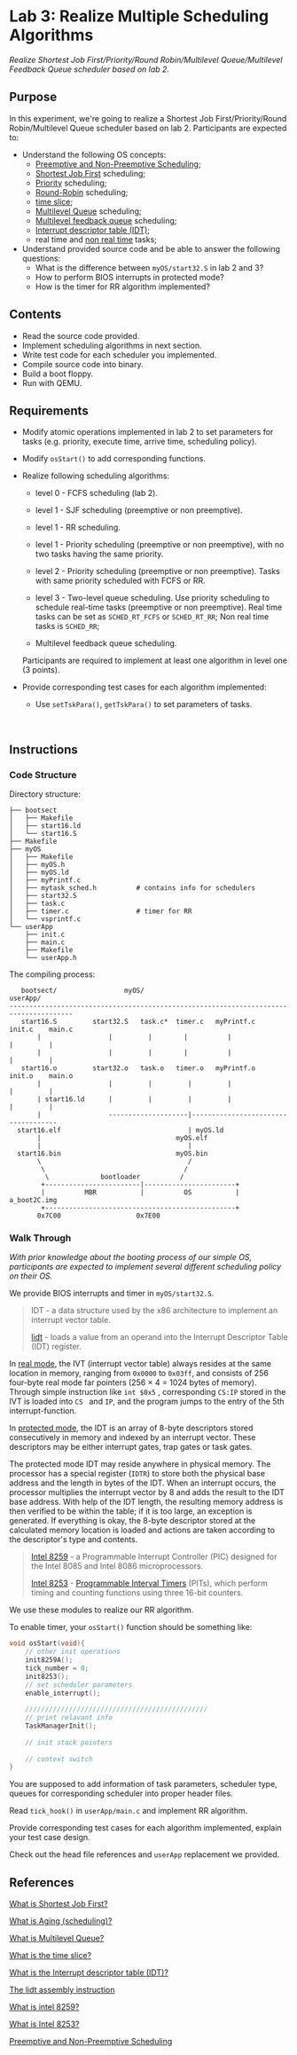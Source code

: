 # Lab 3: Realize Multiple Scheduling Algorithms

*Realize Shortest Job First/Priority/Round Robin/Multilevel Queue/Multilevel Feedback Queue scheduler based on lab 2.*

## Purpose

In this experiment, we're going to realize a Shortest Job First/Priority/Round Robin/Multilevel Queue scheduler based on lab 2. Participants are expected to:

* Understand the following OS concepts:
  * [Preemptive and Non-Preemptive Scheduling](https://www.geeksforgeeks.org/preemptive-and-non-preemptive-scheduling/);
  * [Shortest Job First](https://en.wikipedia.org/wiki/Shortest_job_next) scheduling;
  * [Priority](https://en.wikipedia.org/wiki/Aging_(scheduling)) scheduling;
  * [Round-Robin](https://en.wikipedia.org/wiki/Round-robin_scheduling) scheduling;
  * [time slice](https://en.wikipedia.org/wiki/Preemption_(computing)#Time_slice);
  * [Multilevel Queue](https://en.wikipedia.org/wiki/Multilevel_queue#Process_Scheduling) scheduling;
  * [Multilevel feedback queue](https://en.wikipedia.org/wiki/Multilevel_feedback_queue) scheduling;
  * [Interrupt descriptor table (IDT)](https://en.wikipedia.org/wiki/Interrupt_descriptor_table);
  * real time and [non real time](https://www.computerhope.com/jargon/n/nrt.htm) tasks;
* Understand provided source code and be able to answer the following questions:
  * What is the difference between `myOS/start32.S` in lab 2 and 3?
  * How to perform BIOS interrupts in protected mode?
  * How is the timer for RR algorithm implemented?

## Contents

* Read the source code provided.
* Implement scheduling algorithms in next section.
* Write test code for each scheduler you implemented.
* Compile source code into binary.
* Build a boot floppy.
* Run with QEMU.

## Requirements

* Modify atomic operations implemented in lab 2 to set parameters for tasks (e.g. priority, execute time, arrive time, scheduling policy).

* Modify `osStart()` to add corresponding functions.

* Realize following scheduling algorithms:

  - level 0 - FCFS scheduling (lab 2).

  - level 1 - SJF scheduling (preemptive or non preemptive).

  - level 1 - RR scheduling.

  - level 1 -  Priority scheduling (preemptive or non preemptive), with no two tasks having the same priority.

  - level 2 -  Priority scheduling (preemptive or non preemptive). Tasks with same priority scheduled with FCFS or RR.

  - level 3 - Two-level queue scheduling. Use priority scheduling to schedule real-time tasks (preemptive or non preemptive). Real time tasks can be set as `SCHED_RT_FCFS` or `SCHED_RT_RR`; Non real time tasks is `SCHED_RR`;
  - Multilevel feedback queue scheduling.

  Participants are required to implement at least one algorithm in level one (3 points). 

* Provide corresponding test cases for each algorithm implemented:

  * Use `setTskPara()`, `getTskPara()` to set parameters of tasks.

‌

## Instructions

### Code Structure

Directory structure:

```
├── bootsect
│   ├── Makefile
│   ├── start16.ld
│   └── start16.S
├── Makefile
├── myOS
│   ├── Makefile
│   ├── myOS.h
│   ├── myOS.ld
│   ├── myPrintf.c
│   ├── mytask_sched.h			# contains info for schedulers
│   ├── start32.S
│   ├── task.c
│   ├── timer.c					# timer for RR
│   └── vsprintf.c
└── userApp
    ├── init.c
    ├── main.c
    ├── Makefile
    └── userApp.h

```

The compiling process:

```
   bootsect/                 myOS/                                      userApp/          
-------------------------------------------------------------------------------------- 
   start16.S         start32.S   task.c*  timer.c   myPrintf.c       init.c    main.c 
       |                 |         |        |          |               |         |
       |                 |         |        |          |               |         | 
   start16.o         start32.o   task.o   timer.o   myPrintf.o       init.o    main.o 
       |                 |         |         |         |               |         |
       | start16.ld      |         |         |         |               |         |
       |                 --------------------|------------------------------------  
  start16.elf                                | myOS.ld        
       |                                  myOS.elf          
       |                                     |                
  start16.bin                             myOS.bin      
       \                                     /              
        \                                   /             
         \             bootloader          /            
        +------------------------|-----------------------+                    
        |          MBR           |          OS           |  a_boot2C.img  
        +------------------------------------------------+             
       0x7C00                   0x7E00             
```



### Walk Through

*With prior knowledge about the booting process of our simple OS, participants are expected to implement several different scheduling policy on their OS.*

We provide BIOS interrupts and timer in `myOS/start32.S`.

> IDT - a data structure used by the x86 architecture to implement an interrupt vector table.
>
> [lidt](http://jbwyatt.com/253/IntelOpCodes.html#lidt) - loads a value from an operand into the Interrupt Descriptor Table (IDT) register.

In [real mode]((https://en.wikipedia.org/wiki/Real_mode)), the IVT (interrupt vector table) always resides at the same location in memory, ranging from `0x0000` to `0x03ff`, and consists of 256 four-byte real mode far pointers (256 × 4 = 1024 bytes of memory). Through simple instruction like `int $0x5` ,  corresponding `CS:IP` stored in the IVT is loaded into `CS ` and `IP`, and the program jumps to the entry of the 5th interrupt-function.

In [protected mode](https://en.wikipedia.org/wiki/Protected_mode), the IDT is an array of 8-byte descriptors stored consecutively in memory and indexed by an interrupt vector. These descriptors may be either interrupt gates, trap gates or task gates. 

The protected mode IDT may reside anywhere in physical memory. The processor has a special register (`IDTR`) to store both the physical base address and the length in bytes of the IDT. When an interrupt occurs, the processor multiplies the interrupt vector by 8 and adds the result to the IDT base address. With help of the IDT length, the resulting memory address is then verified to be within the table; if it is too large, an exception is generated. If everything is okay, the 8-byte descriptor stored at the calculated memory location is loaded and actions are taken according to the descriptor's type and contents.

> [Intel 8259](https://en.wikipedia.org/wiki/Intel_8259) - a Programmable Interrupt Controller (PIC) designed for the Intel 8085 and Intel 8086 microprocessors. 
>
> [Intel 8253](https://en.wikipedia.org/wiki/Intel_8253) -  [Programmable Interval Timers](https://en.wikipedia.org/wiki/Programmable_Interval_Timer) (PITs), which perform timing and counting functions using three 16-bit counters.

We use these modules to realize our RR algorithm.

To enable timer, your `osStart()` function should be something like:

```c
void osStart(void){
	// other init operations
	init8259A();
	tick_number = 0;
	init8253();
	// set scheduler parameters
	enable_interrupt();
    
    //////////////////////////////////////////////
	// print relavant info
	TaskManagerInit();
	
	// init stack pointers 
	
	// context switch
}
```

You are supposed to add information of task parameters, scheduler type, queues for corresponding scheduler into proper header files.

Read `tick_hook()` in `userApp/main.c` and implement RR algorithm.

‌Provide corresponding test cases for each algorithm implemented, explain your test case design. 

Check out the head file references and `userApp` replacement we provided.

## References

[What is Shortest Job First?](https://en.wikipedia.org/wiki/Shortest_job_next) 

[What is Aging (scheduling)?](https://en.wikipedia.org/wiki/Aging_(scheduling)) 

[What is Multilevel Queue?](https://en.wikipedia.org/wiki/Multilevel_queue#Process_Scheduling) 

[What is the time slice?](https://en.wikipedia.org/wiki/Preemption_(computing)#Time_slice) 

[What is the Interrupt descriptor table (IDT)?](https://en.wikipedia.org/wiki/Interrupt_descriptor_table)

[The lidt assembly instruction](http://jbwyatt.com/253/IntelOpCodes.html#lidt) 

[What is intel 8259?](https://en.wikipedia.org/wiki/Intel_8259) 

[What is Intel 8253?](https://en.wikipedia.org/wiki/Intel_8253)

[Preemptive and Non-Preemptive Scheduling](https://www.geeksforgeeks.org/preemptive-and-non-preemptive-scheduling/) 